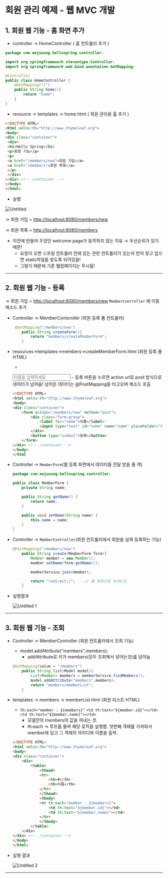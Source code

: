 # 회원 관리 예제 - 웹 MVC 개발

## 1. 회원 웹 기능 - 홈 화면 추가

- controller → HomeController ( 홈 컨트롤러 추가 )

```java
package com.eejuuung.hellospring.controller;

import org.springframework.stereotype.Controller;
import org.springframework.web.bind.annotation.GetMapping;

@Controller
public class HomeController {
    @GetMapping("/")
    public String home(){
        return "home";
    }
}
```

- resource → templates → home.html ( 회원 관리용 홈 추가 )

```html
<!DOCTYPE HTML>
<html xmlns:th="http://www.thymeleaf.org">
<body>
<div class="container">
 <div>
 <h1>Hello Spring</h1>
 <p>회원 기능</p>
 <p>
 <a href="/members/new">회원 가입</a>
 <a href="/members">회원 목록</a>
 </p>
 </div>
</div> <!-- /container -->
</body>
</html>
```

- 실행

![Untitled](https://github.com/eejuuung/Spring_Study_Basic/assets/46306166/f2fb687b-f633-467e-9a57-5a9ab8aeb2b6)


→ 회원 가입 = [http://localhost:8080/members/new](http://localhost:8080/members/new)

→ 회원 목록 = [http://localhost:8080/members](http://localhost:8080/members)

- 이전에 만들어 두었던 welcome page가 동작하지 않는 이유 → 우선순위가 있기 때문!
    - 요청이 오면 스프링 컨트롤러 안에 있는 관련 컨트롤러가 있는지 먼저 찾고 없으면  static파일을 찾도록 되어있음!
    - 그렇기 때문에 기존 웰컴페이지는 무시됨!

---

## 2. 회원 웹 기능 - 등록

→ 회원 가입 = [http://localhost:8080/members/new](http://localhost:8080/members/new)
`MemberController` 에 이동메소드 추가

- Controller → MemberContoroller (회원 등록 폼 컨트롤러)
    
    ```java
     @GetMapping("/members/new")
        public String createForm(){
            return "members/createMemberForm";
        }
    ```
    
- resources→templates→members→createMemberForm.html (회원 등록 폼 HTML)
    - <form action="/members/new" method="post"> 
    <input type="text" id="name" name="name" placeholder="이름을 입력하세요">
        - 등록 버튼을 누르면 action url로 post 방식으로 데이터가 넘어옴!
        넘어온 데이터는 @PostMapping을 타고오며 메소드 호출
    
    ```html
    <!DOCTYPE HTML>
    <html xmlns:th="http://www.thymeleaf.org">
    <body>
    <div class="container">
        <form action="/members/new" method="post">
            <div class="form-group">
                <label for="name">이름</label>
                <input type="text" id="name" name="name" placeholder="이름을 입력하세요">
            </div>
            <button type="submit">등록</button>
        </form>
    </div> <!-- /container -->
    </body>
    </html
    ```
    
- Controller → `MemberForm`(웹 등록 화면에서 데이터를 전달 받을 폼 객)
    
    ```java
    package com.eejuuung.hellospring.controller;
    
    public class MemberForm {
        private String name;
    
        public String getName() {
            return name;
        }
    
        public void setName(String name) {
            this.name = name;
        }
    }
    ```
    
- Controller → `MemberController`(회원 컨트롤러에서 회원을 실제 등록하는 기능)
    
    ```java
    @PostMapping("/members/new")
        public String create(MemberForm form){
            Member member = new Member();
            member.setName(form.getName());
    
            memberService.join(member);
    
            return "redirect:/";    // 홈 화면으로 보내는것.
        }
    ```
    
- 실행결과
    
    ![Untitled 1](https://github.com/eejuuung/Spring_Study_Basic/assets/46306166/856b25d5-3f4e-4fbd-85dc-a51bd3e63e09)

    

---

## 3. 회원 웹 기능 - 조회

- Controller → MemberController (회원 컨트롤러에서 조회 기능)
    - model.addAttribute("members",members);
        - addAttribute로 키가 members(모두 조회해서 넣어논것)를 담아놈
    
    ```java
    @GetMapping(value = "/members")
        public String list(Model model){
            List<Member> members = memberService.findMembers();
            model.addAttribute("members",members);
            return "members/memberList";
        }
    ```
    
- templates → members → memberList.html (회원 리스트 HTML)
    - `th:each="member : ${members}"`
    `<td th:text="${member.id}"></td>`
    `<td th:text="${member.name}"></td>`
        - 모델안의 members의 값을 꺼내는 것.
        - th:each → 루프를 돌며 해당 로직을 실행함.
        첫번째 객체를 가져와서 member에 담고 그 객체의 아이디와 이름을 출력.
    
    ```html
    <!DOCTYPE HTML>
    <html xmlns:th="http://www.thymeleaf.org">
    <body>
    <div class="container">
        <div>
            <table>
                <thead>
                <tr>
                    <th>#</th>
                    <th>이름</th>
                </tr>
                </thead>
                <tbody>
                <tr th:each="member : ${members}">
                    <td th:text="${member.id}"></td>
                    <td th:text="${member.name}"></td>
                </tr>
                </tbody>
            </table>
        </div>
    </div> <!-- /container -->
    </body>
    </html>
    ```
    
- 실행 결과
    
    ![Untitled 2](https://github.com/eejuuung/Spring_Study_Basic/assets/46306166/a943d189-dbed-496d-ace9-c4185c578c50)

    

---

